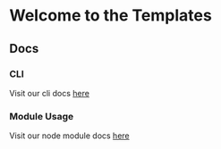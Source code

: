 # Welcome to the Templates

## Docs

### CLI

Visit our cli docs [here](./cli/index.md)

### Module Usage

Visit our node module docs [here](./module/index.md)
